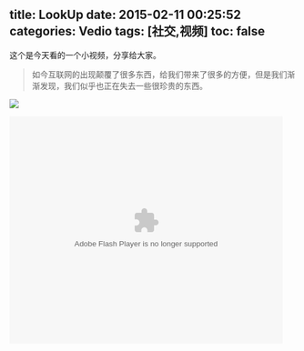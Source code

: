 title: LookUp
date: 2015-02-11 00:25:52
categories: Vedio
tags: [社交,视频]
toc: false
---

这个是今天看的一个小视频，分享给大家。

> 如今互联网的出现颠覆了很多东西，给我们带来了很多的方便，但是我们渐渐发现，我们似乎也正在失去一些很珍贵的东西。
<img src="http://printf.qiniudn.com/lookup.jpe" class="img-topic" />

<!-- more -->

<embed src="http://player.youku.com/player.php/sid/XNzEyNzQyNTY4/v.swf" allowFullScreen="true" quality="high" width="480" height="400" align="middle" allowScriptAccess="always" type="application/x-shockwave-flash"></embed>
